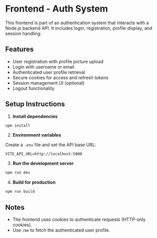 # Frontend - Auth System

This frontend is part of an authentication system that interacts with a Node.js backend API. It includes login, registration, profile display, and session handling.

## Features

- User registration with profile picture upload
- Login with username or email
- Authenticated user profile retrieval
- Secure cookies for access and refresh tokens
- Session management UI (optional)
- Logout functionality

## Setup Instructions

1. **Install dependencies**

```bash
npm install
```

2. **Environment variables**

Create a `.env` file and set the API base URL:

```env
VITE_API_URL=http://localhost:5000
```

3. **Run the development server**

```bash
npm run dev
```

4. **Build for production**

```bash
npm run build
```

## Notes

- The frontend uses cookies to authenticate requests (HTTP-only cookies).
- Use `/me` to fetch the authenticated user profile.
